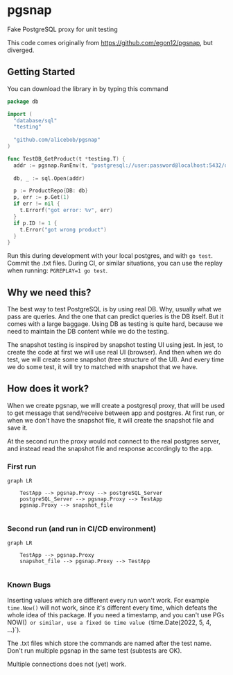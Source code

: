 # pgsnap
Fake PostgreSQL proxy for unit testing


This code comes originally from https://github.com/egon12/pgsnap, but diverged.

## Getting Started

You can download the library in by typing this command

```go
package db

import (
  "database/sql"
  "testing"
  
  "github.com/alicebob/pgsnap"
)

func TestDB_GetProduct(t *testing.T) {
  addr := pgsnap.RunEnv(t, "postgresql://user:password@localhost:5432/dbname")
  
  db, _ := sql.Open(addr)

  p := ProductRepo{DB: db}
  p, err := p.Get(1)
  if err != nil {
    t.Errorf("got error: %v", err)
  }
  if p.ID != 1 {
    t.Error("got wrong product")
  }
}

```

Run this during development with your local postgres, and with `go test`. Commit the .txt files. During CI, or similar situations, you can use the replay when running: `PGREPLAY=1 go test`.


## Why we need this?
The best way to test PostgreSQL is by using real DB. Why, usually what we pass are queries.  And the one that can predict queries is the DB itself. But it comes with a large baggage.
Using DB as testing is quite hard, because we need to maintain the DB content while we 
do the testing.

The snapshot testing is inspired by snapshot testing UI using jest. In jest, to create the 
code at first we will use real UI (browser). And then when we do test, we will create some 
snapshot (tree structure of the UI). And every time we do some test, it will try to matched
with snapshot that we have.


## How does it work?
When we create pgsnap, we will create a postgresql proxy, that will be used to get message that 
send/receive between app and postgres. At first run, or when we don't have the snapshot file,
it will create the snapshot file and save it.

At the second run the proxy would not connect to the real postgres server, and instead read
the snapshot file and response accordingly to the app.

### First run
```mermaid
graph LR

    TestApp --> pgsnap.Proxy --> postgreSQL_Server
    postgreSQL_Server --> pgsnap.Proxy --> TestApp
    pgsnap.Proxy --> snapshot_file
    
```

### Second run (and run in CI/CD environment)
```mermaid
graph LR

    TestApp --> pgsnap.Proxy
    snapshot_file --> pgsnap.Proxy --> TestApp
    
```

### Known Bugs

Inserting values which are different every run won't work. For example `time.Now()` will not work, since it's different every time, which defeats the whole idea of this package. If you need a timestamp, and you can't use PG`s `NOW()` or similar, use a fixed Go time value (`time.Date(2022, 5, 4, ...)`).

The .txt files which store the commands are named after the test name. Don't run multiple pgsnap in the same test (subtests are OK).

Multiple connections does not (yet) work.
